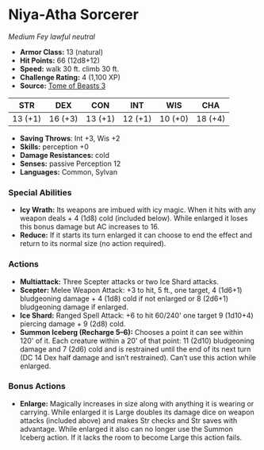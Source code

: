 # Niya-Atha Sorcerer

*Medium* *Fey* *lawful neutral*

- **Armor Class:** 13 (natural)
- **Hit Points:** 66 (12d8+12)
- **Speed:** walk 30 ft. climb 30 ft.
- **Challenge Rating:** 4 (1,100 XP)
- **Source:** [Tome of Beasts 3](https://koboldpress.com/kpstore/product/tome-of-beasts-2-for-5th-edition/)

| STR | DEX | CON | INT | WIS | CHA |
| --- | --- | --- | --- | --- | --- |
| 13 (+1) | 16 (+3) | 13 (+1) | 12 (+1) | 10 (+0) | 18 (+4) |

- **Saving Throws**: Int +3, Wis +2
- **Skills:** perception +0
- **Damage Resistances:** cold
- **Senses:** passive Perception 12
- **Languages:** Common, Sylvan
### Special Abilities
- **Icy Wrath:** Its weapons are imbued with icy magic. When it hits with any weapon deals + 4 (1d8) cold (included below). While enlarged it loses this bonus damage but AC increases to 16.
- **Reduce:** If it starts its turn enlarged it can choose to end the effect and return to its normal size (no action required).
### Actions
- **Multiattack:** Three Scepter attacks or two Ice Shard attacks.
- **Scepter:** Melee Weapon Attack: +3 to hit, 5 ft., one target, 4 (1d6+1) bludgeoning damage + 4 (1d8) cold if not enlarged or 8 (2d6+1) bludgeoning damage if enlarged.
- **Ice Shard:** Ranged Spell Attack: +6 to hit 60/240' one target 9 (1d10+4) piercing damage + 9 (2d8) cold.
- **Summon Iceberg (Recharge 5–6):** Chooses a point it can see within 120' of it. Each creature within a 20' of that point: 11 (2d10) bludgeoning damage and 7 (2d6) cold and is restrained until the end of its next turn (DC 14 Dex half damage and isn’t restrained). Can’t use this action while enlarged.
### Bonus Actions
- **Enlarge:** Magically increases in size along with anything it is wearing or carrying. While enlarged it is Large doubles its damage dice on weapon attacks (included above) and makes Str checks and Str saves with advantage. While enlarged it also can no longer use the Summon Iceberg action. If it lacks the room to become Large this action fails.
